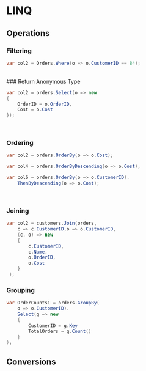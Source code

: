 # LINQ

## Operations

### Filtering

```csharp
var col2 = Orders.Where(o => o.CustomerID == 84);
```
<br/>
### Return Anonymous Type

```csharp
var col2 = orders.Select(o => new
{
    OrderID = o.OrderID,
    Cost = o.Cost
});
 ```
 <br/>
 
 ### Ordering
 
```csharp
var col2 = orders.OrderBy(o => o.Cost);
```

```csharp
var col4 = orders.OrderByDescending(o => o.Cost);
```
 
```csharp
var col6 = orders.OrderBy(o => o.CustomerID).
    ThenByDescending(o => o.Cost);
```
<br/>

### Joining

```csharp
var col2 = customers.Join(orders,
    c => c.CustomerID,o => o.CustomerID,
    (c, o) => new
    {
        c.CustomerID,
        c.Name,
        o.OrderID,
        o.Cost
    }
 );
```

### Grouping

```csharp
var OrderCounts1 = orders.GroupBy(
    o => o.CustomerID).
    Select(g => new
    {
        CustomerID = g.Key
        TotalOrders = g.Count()
    }
);
```


## Conversions
